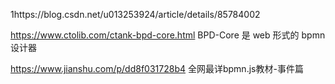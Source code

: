 1https://blog.csdn.net/u013253924/article/details/85784002


https://www.ctolib.com/ctank-bpd-core.html    BPD-Core 是 web 形式的 bpmn 设计器

https://www.jianshu.com/p/dd8f031728b4 全网最详bpmn.js教材-事件篇
